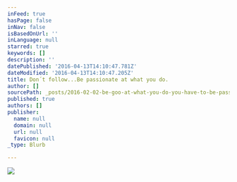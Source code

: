 ```yaml
---
inFeed: true
hasPage: false
inNav: false
isBasedOnUrl: ''
inLanguage: null
starred: true
keywords: []
description: ''
datePublished: '2016-04-13T14:10:47.781Z'
dateModified: '2016-04-13T14:10:47.205Z'
title: Don´t follow...Be passionate at what you do.
author: []
sourcePath: _posts/2016-02-02-be-goo-at-what-you-do-you-have-to-be-passionate-to-be-succe.md
published: true
authors: []
publisher:
  name: null
  domain: null
  url: null
  favicon: null
_type: Blurb

---
```

![](https://s3-us-west-2.amazonaws.com/the-grid-img/p/a63148672a3ba05b1e391fc55162d6d921741a83.jpg)